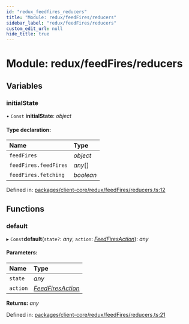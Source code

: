 ```yaml
---
id: "redux_feedfires_reducers"
title: "Module: redux/feedFires/reducers"
sidebar_label: "redux/feedFires/reducers"
custom_edit_url: null
hide_title: true
---
```


# Module: redux/feedFires/reducers

## Variables

### initialState

• `Const` **initialState**: *object*

#### Type declaration:

Name | Type |
:------ | :------ |
`feedFires` | *object* |
`feedFires.feedFires` | *any*[] |
`feedFires.fetching` | *boolean* |

Defined in: [packages/client-core/redux/feedFires/reducers.ts:12](https://github.com/xr3ngine/xr3ngine/blob/56376a778/packages/client-core/redux/feedFires/reducers.ts#L12)

## Functions

### default

▸ `Const`**default**(`state?`: *any*, `action`: [*FeedFiresAction*](redux_feedfires_actions.md#feedfiresaction)): *any*

#### Parameters:

Name | Type |
:------ | :------ |
`state` | *any* |
`action` | [*FeedFiresAction*](redux_feedfires_actions.md#feedfiresaction) |

**Returns:** *any*

Defined in: [packages/client-core/redux/feedFires/reducers.ts:21](https://github.com/xr3ngine/xr3ngine/blob/56376a778/packages/client-core/redux/feedFires/reducers.ts#L21)
